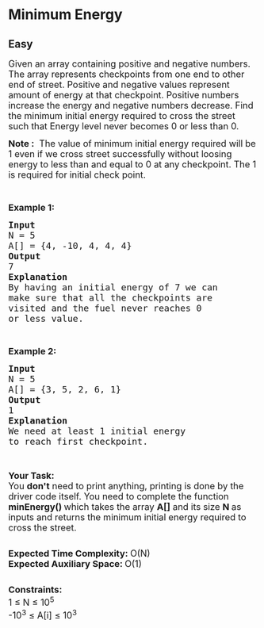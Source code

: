 # Minimum Energy
## Easy 
<div class="problem-statement">
                <p></p><p><span style="font-size:18px">Given an array containing positive and negative numbers. The array represents checkpoints from one end to other end of street. Positive and negative values represent amount of energy at that checkpoint. Positive numbers increase the energy and negative numbers decrease. Find the minimum initial energy required to cross the street such that Energy level never becomes 0 or less than 0.</span></p>

<p><span style="font-size:18px"><strong>Note :</strong>&nbsp; The value of minimum initial energy required will be 1 even if we cross street successfully without loosing energy to less than and equal to 0 at any checkpoint. The 1 is required for initial check point.</span></p>

<p>&nbsp;</p>

<p><span style="font-size:18px"><strong>Example 1:</strong></span></p>

<pre><span style="font-size:18px"><strong>Input</strong>
N = 5
A[] = {4, -10, 4, 4, 4}
<strong>Output</strong>
7
<strong>Explanation</strong>
By having an initial energy of 7 we can
make sure that all the checkpoints are
visited and the fuel never reaches 0
or less value.</span></pre>

<p>&nbsp;</p>

<p><span style="font-size:18px"><strong>Example 2:</strong></span></p>

<pre><span style="font-size:18px"><strong>Input</strong>
N = 5
A[] = {3, 5, 2, 6, 1}
<strong>Output</strong>
1
<strong>Explanation</strong>
We need at least 1 initial energy
to reach first checkpoint.</span></pre>

<p><br>
<br>
<span style="font-size:18px"><strong>Your Task:</strong><br>
You <strong>don't</strong> need to print anything, printing is done by the driver code itself. You need to complete the function <strong>minEnergy() </strong>which takes the array <strong>A[]</strong> and its size <strong>N</strong><strong> </strong>as inputs and returns the minimum initial energy required to cross the street.</span></p>

<p><br>
<span style="font-size:18px"><strong>Expected Time Complexity: </strong>O(N)<br>
<strong>Expected Auxiliary Space: </strong>O(1)</span></p>

<p><br>
<span style="font-size:18px"><strong>Constraints:</strong><br>
1 ≤ N ≤ 10<sup>5</sup><br>
-10<sup>3</sup> ≤ A[i] ≤ 10<sup>3</sup></span></p>
 <p></p>
            </div>